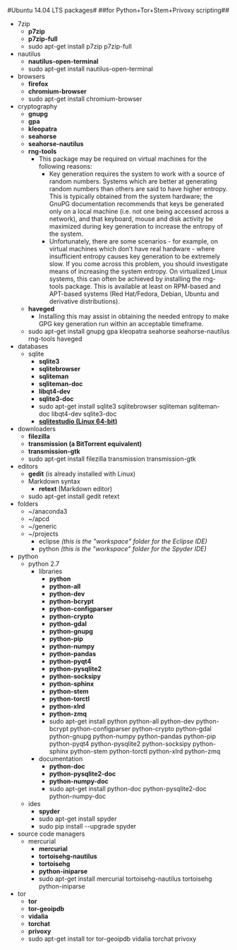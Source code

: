 #Ubuntu 14.04 LTS packages#
##for Python+Tor+Stem+Privoxy scripting##

- 7zip
	- **p7zip**
	- **p7zip-full**
	- sudo apt-get install p7zip p7zip-full
- nautilus
	- **nautilus-open-terminal**
	- sudo apt-get install nautilus-open-terminal 
- browsers
	- **firefox**
	- **chromium-browser**
	- sudo apt-get install chromium-browser
- cryptography
	- **gnupg**
	- **gpa**
	- **kleopatra**
	- **seahorse**
	- **seahorse-nautilus**
	- **rng-tools**
		- This package may be required on virtual machines for the following reasons:
			- Key generation requires the system to work with a source of random numbers. Systems which are better at generating random numbers than others are said to have higher entropy. This is typically obtained from the system hardware; the GnuPG documentation recommends that keys be generated only on a local machine (i.e. not one being accessed across a network), and that keyboard, mouse and disk activity be maximized during key generation to increase the entropy of the system.
			- Unfortunately, there are some scenarios - for example, on virtual machines which don’t have real hardware - where insufficient entropy causes key generation to be extremely slow. If you come across this problem, you should investigate means of increasing the system entropy. On virtualized Linux systems, this can often be achieved by installing the rng-tools package. This is available at least on RPM-based and APT-based systems (Red Hat/Fedora, Debian, Ubuntu and derivative distributions).
	- **haveged**
		- Installing this may assist in obtaining the needed entropy to make GPG key generation run within an acceptable timeframe.  
	- sudo apt-get install gnupg gpa kleopatra seahorse seahorse-nautilus rng-tools haveged
- databases
	- sqlite
		- **sqlite3**
		- **sqlitebrowser**
		- **sqliteman**
		- **sqliteman-doc**
		- **libqt4-dev**
		- **sqlite3-doc**
		- sudo apt-get install sqlite3 sqlitebrowser sqliteman sqliteman-doc libqt4-dev sqlite3-doc
		- **[sqlitestudio (Linux 64-bit)](http://sqlitestudio.pl/files/free/stable/linux64/sqlitestudio-2.1.5.bin)**
- downloaders
	- **filezilla**
	- **transmission (a BitTorrent equivalent)**
	- **transmission-gtk**
	- sudo apt-get install filezilla transmission transmission-gtk 
- editors
	- **gedit** (is already installed with Linux)
	- Markdown syntax
		- **retext** (Markdown editor)
	- sudo apt-get install gedit retext
- folders
	- ~/anaconda3 
	- ~/apcd
	- ~/generic
	- ~/projects
		- eclipse *(this is the "workspace" folder for the Eclipse IDE)*      
		- python *(this is the "workspace" folder for the Spyder IDE)*
- python
	- python 2.7
		- libraries 
			- **python**
			- **python-all**
			- **python-dev**
			- **python-bcrypt**
			- **python-configparser**
			- **python-crypto**
			- **python-gdal**
			- **python-gnupg**
			- **python-pip**
			- **python-numpy**
			- **python-pandas**
			- **python-pyqt4**
			- **python-pysqlite2**
			- **python-socksipy**
			- **python-sphinx**
			- **python-stem**
			- **python-torctl**
			- **python-xlrd**
			- **python-zmq**
			- sudo apt-get install python python-all python-dev python-bcrypt python-configparser python-crypto python-gdal python-gnupg python-numpy python-pandas python-pip python-pyqt4 python-pysqlite2 python-socksipy python-sphinx python-stem python-torctl python-xlrd python-zmq
		- documentation
			- **python-doc**  
			- **python-pysqlite2-doc**
			- **python-numpy-doc**
			- sudo apt-get install python-doc python-pysqlite2-doc python-numpy-doc
	- ides
		- **spyder**
		- sudo apt-get install spyder
		- sudo pip install --upgrade spyder
- source code managers
	- mercurial
		- **mercurial**
		- **tortoisehg-nautilus**
		- **tortoisehg**
		- **python-iniparse**
		- sudo apt-get install mercurial tortoisehg-nautilus tortoisehg python-iniparse
- tor
	- **tor**
	- **tor-geoipdb**
	- **vidalia**
	- **torchat**
	- **privoxy**
	- sudo apt-get install tor tor-geoipdb vidalia torchat privoxy
      
